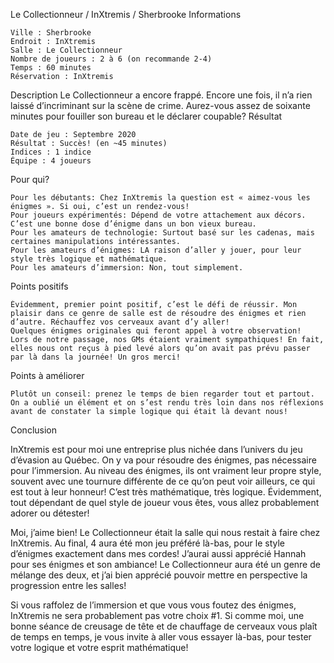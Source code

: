 
Le Collectionneur / InXtremis / Sherbrooke
Informations

    Ville : Sherbrooke
    Endroit : InXtremis
    Salle : Le Collectionneur
    Nombre de joueurs : 2 à 6 (on recommande 2-4)
    Temps : 60 minutes
    Réservation : InXtremis

 
Description
Le Collectionneur a encore frappé. Encore une fois, il n’a rien laissé d’incriminant sur la scène de crime. Aurez-vous assez de soixante minutes pour fouiller son bureau et le déclarer coupable?
Résultat

    Date de jeu : Septembre 2020
    Résultat : Succès! (en ~45 minutes)
    Indices : 1 indice
    Équipe : 4 joueurs

Pour qui?

    Pour les débutants: Chez InXtremis la question est « aimez-vous les énigmes ». Si oui, c’est un rendez-vous!
    Pour joueurs expérimentés: Dépend de votre attachement aux décors. C’est une bonne dose d’énigme dans un bon vieux bureau.
    Pour les amateurs de technologie: Surtout basé sur les cadenas, mais certaines manipulations intéressantes.
    Pour les amateurs d’énigmes: LA raison d’aller y jouer, pour leur style très logique et mathématique.
    Pour les amateurs d’immersion: Non, tout simplement.

 Points positifs

    Évidemment, premier point positif, c’est le défi de réussir. Mon plaisir dans ce genre de salle est de résoudre des énigmes et rien d’autre. Réchauffez vos cerveaux avant d’y aller!
    Quelques énigmes originales qui feront appel à votre observation!
    Lors de notre passage, nos GMs étaient vraiment sympathiques! En fait, elles nous ont reçus à pied levé alors qu’on avait pas prévu passer par là dans la journée! Un gros merci!

Points à améliorer

    Plutôt un conseil: prenez le temps de bien regarder tout et partout. On a oublié un élément et on s’est rendu très loin dans nos réflexions avant de constater la simple logique qui était là devant nous!

Conclusion

InXtremis est pour moi une entreprise plus nichée dans l’univers du jeu d’évasion au Québec. On y va pour résoudre des énigmes, pas nécessaire pour l’immersion. Au niveau des énigmes, ils ont vraiment leur propre style, souvent avec une tournure différente de ce qu’on peut voir ailleurs, ce qui est tout à leur honneur! C’est très mathématique, très logique. Évidemment, tout dépendant de quel style de joueur vous êtes, vous allez probablement adorer ou détester!

Moi, j’aime bien! Le Collectionneur était la salle qui nous restait à faire chez InXtremis. Au final, 4 aura été mon jeu préféré là-bas, pour le style d’énigmes exactement dans mes cordes! J’aurai aussi apprécié Hannah pour ses énigmes et son ambiance! Le Collectionneur aura été un genre de mélange des deux, et j’ai bien apprécié pouvoir mettre en perspective la progression entre les salles!

Si vous raffolez de l’immersion et que vous vous foutez des énigmes, InXtremis ne sera probablement pas votre choix #1. Si comme moi, une bonne séance de creusage de tête et de chauffage de cerveaux vous plaît de temps en temps, je vous invite à aller vous essayer là-bas, pour tester votre logique et votre esprit mathématique!
